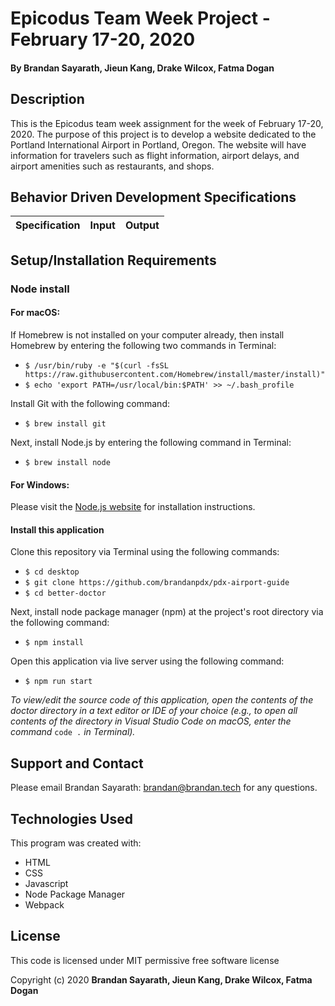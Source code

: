 # Epicodus Team Week Project - February 17-20, 2020

#### By **Brandan Sayarath, Jieun Kang, Drake Wilcox, Fatma Dogan**

## Description

This is the Epicodus team week assignment for the week of February 17-20, 2020.  The purpose of this project is to develop a website dedicated to the Portland International Airport in Portland, Oregon.  The website will have information for travelers such as flight information, airport delays, and airport amenities such as restaurants, and shops.

## Behavior Driven Development Specifications

| Specification             | Input 	|     Output      |
|-------------------------	|-------	|----------------	|



## Setup/Installation Requirements

### Node install

#### For macOS:
If Homebrew is not installed on your computer already, then install Homebrew by entering the following two commands in Terminal:
* ```$ /usr/bin/ruby -e "$(curl -fsSL https://raw.githubusercontent.com/Homebrew/install/master/install)"```
* ```$ echo 'export PATH=/usr/local/bin:$PATH' >> ~/.bash_profile```

Install Git with the following command:
* ```$ brew install git```

Next, install Node.js by entering the following command in Terminal:
* ```$ brew install node```

#### For Windows:
Please visit the [Node.js website](https://nodejs.org/en/download/) for installation instructions.


#### Install this application

Clone this repository via Terminal using the following commands:
* ```$ cd desktop```
* ```$ git clone https://github.com/brandanpdx/pdx-airport-guide```
* ```$ cd better-doctor```

Next, install node package manager (npm) at the project's root directory via the following command:
* ``$ npm install``

Open this application via live server using the following command:
* ``$ npm run start``

_To view/edit the source code of this application, open the contents of the doctor directory in a text editor or IDE of your choice (e.g., to open all contents of the directory in Visual Studio Code on macOS, enter the command_ ``code .`` _in Terminal)._


## Support and Contact

Please email Brandan Sayarath: brandan@brandan.tech for any questions.

## Technologies Used

This program was created with:
* HTML
* CSS
* Javascript
* Node Package Manager
* Webpack

## License

This code is licensed under MIT permissive free software license

Copyright (c) 2020 **Brandan Sayarath, Jieun Kang, Drake Wilcox, Fatma Dogan**

